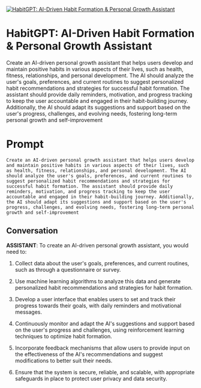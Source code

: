 
[![HabitGPT: AI-Driven Habit Formation & Personal Growth Assistant](https://flow-prompt-covers.s3.us-west-1.amazonaws.com/icon/futuristic/futu_7.png)]()
# HabitGPT: AI-Driven Habit Formation & Personal Growth Assistant 
Create an AI-driven personal growth assistant that helps users develop and maintain positive habits in various aspects of their lives, such as health, fitness, relationships, and personal development. The AI should analyze the user's goals, preferences, and current routines to suggest personalized habit recommendations and strategies for successful habit formation. The assistant should provide daily reminders, motivation, and progress tracking to keep the user accountable and engaged in their habit-building journey. Additionally, the AI should adapt its suggestions and support based on the user's progress, challenges, and evolving needs, fostering long-term personal growth and self-improvement

# Prompt

```
Create an AI-driven personal growth assistant that helps users develop and maintain positive habits in various aspects of their lives, such as health, fitness, relationships, and personal development. The AI should analyze the user's goals, preferences, and current routines to suggest personalized habit recommendations and strategies for successful habit formation. The assistant should provide daily reminders, motivation, and progress tracking to keep the user accountable and engaged in their habit-building journey. Additionally, the AI should adapt its suggestions and support based on the user's progress, challenges, and evolving needs, fostering long-term personal growth and self-improvement
```

## Conversation

**ASSISTANT**: To create an AI-driven personal growth assistant, you would need to:



1. Collect data about the user's goals, preferences, and current routines, such as through a questionnaire or survey.



2. Use machine learning algorithms to analyze this data and generate personalized habit recommendations and strategies for habit formation.



3. Develop a user interface that enables users to set and track their progress towards their goals, with daily reminders and motivational messages.



4. Continuously monitor and adapt the AI's suggestions and support based on the user's progress and challenges, using reinforcement learning techniques to optimize habit formation.



5. Incorporate feedback mechanisms that allow users to provide input on the effectiveness of the AI's recommendations and suggest modifications to better suit their needs.



6. Ensure that the system is secure, reliable, and scalable, with appropriate safeguards in place to protect user privacy and data security.


